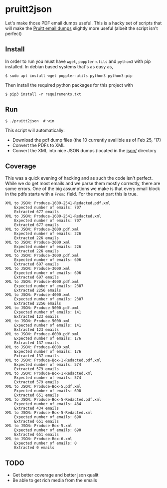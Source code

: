 # pruitt2json

Let's make those PDF email dumps useful. This is a hacky set of scripts that
will make the [Pruitt email
dumps](http://www.exposedbycmd.org/Scott-Pruitt-Missing-Emails) slightly more
useful (albeit the script isn't perfect)

## Install

In order to run you must have `wget`, `poppler-utils` and `python3` with pip
installed.  In debian based systems that's as easy as,
```
$ sudo apt install wget poppler-utils python3 python3-pip
```

Then install the required python packages for this project with
```
$ pip3 install -r requirements.txt
```


## Run

```
$ ./pruitt2json  # win
```

This script will automatically:

- Download the pdf dump files (the 10 currently availible as of Feb 25, '17)
- Convert the PDFs to XML
- Convert the XML into nice JSON dumps (located in the [json/](json/) directory


## Coverage

This was a quick evening of hacking and as such the code isn't perfect. While we
do get most emails and we parse them mostly correctly, there are some errors.
One of the big assumptions we make is that every email block in the pdfs starts
with a `From:` field. For the most part this is true.

```
XML to JSON: Produce-1600-2541-Redacted.pdf.xml
    Expected number of emails: 707
    Extracted 677 emails
XML to JSON: Produce-1600-2541-Redacted.xml
    Expected number of emails: 707
    Extracted 677 emails
XML to JSON: Produce-2000.pdf.xml
    Expected number of emails: 226
    Extracted 226 emails
XML to JSON: Produce-2000.xml
    Expected number of emails: 226
    Extracted 226 emails
XML to JSON: Produce-3000.pdf.xml
    Expected number of emails: 696
    Extracted 697 emails
XML to JSON: Produce-3000.xml
    Expected number of emails: 696
    Extracted 697 emails
XML to JSON: Produce-4000.pdf.xml
    Expected number of emails: 2387
    Extracted 2256 emails
XML to JSON: Produce-4000.xml
    Expected number of emails: 2387
    Extracted 2256 emails
XML to JSON: Produce-5000.pdf.xml
    Expected number of emails: 141
    Extracted 123 emails
XML to JSON: Produce-5000.xml
    Expected number of emails: 141
    Extracted 123 emails
XML to JSON: Produce-6000.pdf.xml
    Expected number of emails: 176
    Extracted 137 emails
XML to JSON: Produce-6000.xml
    Expected number of emails: 176
    Extracted 137 emails
XML to JSON: Produce-Box-1-Redacted.pdf.xml
    Expected number of emails: 574
    Extracted 579 emails
XML to JSON: Produce-Box-1-Redacted.xml
    Expected number of emails: 574
    Extracted 579 emails
XML to JSON: Produce-Box-5.pdf.xml
    Expected number of emails: 690
    Extracted 651 emails
XML to JSON: Produce-Box-5-Redacted.pdf.xml
    Expected number of emails: 434
    Extracted 434 emails
XML to JSON: Produce-Box-5-Redacted.xml
    Expected number of emails: 690
    Extracted 651 emails
XML to JSON: Produce-Box-5.xml
    Expected number of emails: 690
    Extracted 651 emails
XML to JSON: Produce-Box-6.xml
    Expected number of emails: 0
    Extracted 0 emails
```

## TODO

- Get better coverage and better json qualit
- Be able to get rich media from the emails
